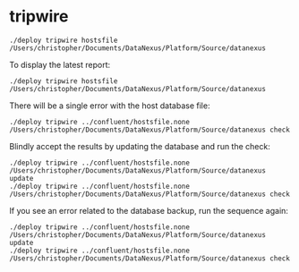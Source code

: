 # tripwire

    ./deploy tripwire hostsfile /Users/christopher/Documents/DataNexus/Platform/Source/datanexus

To display the latest report:
     
    ./deploy tripwire hostsfile /Users/christopher/Documents/DataNexus/Platform/Source/datanexus
    

There will be a single error with the host database file:

    ./deploy tripwire ../confluent/hostsfile.none /Users/christopher/Documents/DataNexus/Platform/Source/datanexus check

Blindly accept the results by updating the database and run the check:

    ./deploy tripwire ../confluent/hostsfile.none /Users/christopher/Documents/DataNexus/Platform/Source/datanexus update
    ./deploy tripwire ../confluent/hostsfile.none /Users/christopher/Documents/DataNexus/Platform/Source/datanexus check
 
If you see an error related to the database backup, run the sequence again:

    ./deploy tripwire ../confluent/hostsfile.none /Users/christopher/Documents/DataNexus/Platform/Source/datanexus update
    ./deploy tripwire ../confluent/hostsfile.none /Users/christopher/Documents/DataNexus/Platform/Source/datanexus check
 
